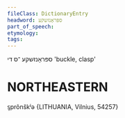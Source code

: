 ```yaml
---
fileClass: DictionaryEntry
headword: ספּראָנזשקע
part_of_speech: 
etymology: 
tags: 
---
```

ספּראָנזשקע
־ס
די
'buckle, clasp'

NORTHEASTERN
==============

ᶊprõnškʲə {LITHUANIA, Vilnius, 54257}
